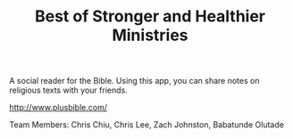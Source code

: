 ﻿---
title: Best of Stronger and Healthier Ministries
intro: +Bible 
---
A social reader for the Bible. Using this app, you can share notes on religious texts with your friends.

http://www.plusbible.com/

Team Members:
Chris Chiu, Chris Lee, Zach Johnston, Babatunde Olutade



